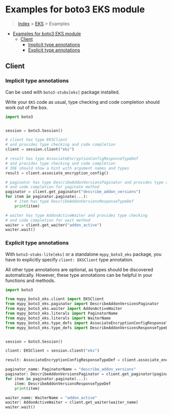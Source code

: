 <a id="examples-for-boto3-eks-module"></a>

# Examples for boto3 EKS module

> [Index](../README.md) > [EKS](./README.md) > Examples

- [Examples for boto3 EKS module](#examples-for-boto3-eks-module)
  - [Client](#client)
    - [Implicit type annotations](#implicit-type-annotations)
    - [Explicit type annotations](#explicit-type-annotations)

<a id="client"></a>

## Client

<a id="implicit-type-annotations"></a>

### Implicit type annotations

Can be used with `boto3-stubs[eks]` package installed.

Write your `EKS` code as usual, type checking and code completion should work
out of the box.

```python
import boto3


session = boto3.Session()

# client has type EKSClient
# and provides type checking and code completion
client = session.client("eks")

# result has type AssociateEncryptionConfigResponseTypeDef
# and provides type checking and code completion
# IDE should show a hint with argument names and types
result = client.associate_encryption_config()

# paginator has type DescribeAddonVersionsPaginator and provides type checking
# and code completion for paginate method
paginator = client.get_paginator("describe_addon_versions")
for item in paginator.paginate(...):
    # item has type DescribeAddonVersionsResponseTypeDef
    print(item)

# waiter has type AddonActiveWaiter and provides type checking
# and code completion for wait method
waiter = client.get_waiter("addon_active")
waiter.wait()
```

<a id="explicit-type-annotations"></a>

### Explicit type annotations

With `boto3-stubs-lite[eks]` or a standalone `mypy_boto3_eks` package, you have
to explicitly specify `client: EKSClient` type annotation.

All other type annotations are optional, as types should be discovered
automatically. However, these type annotations can be helpful in your functions
and methods.

```python
import boto3

from mypy_boto3_eks.client import EKSClient
from mypy_boto3_eks.paginator import DescribeAddonVersionsPaginator
from mypy_boto3_eks.waiter import AddonActiveWaiter
from mypy_boto3_eks.literals import PaginatorName
from mypy_boto3_eks.literals import WaiterName
from mypy_boto3_eks.type_defs import AssociateEncryptionConfigResponseTypeDef
from mypy_boto3_eks.type_defs import DescribeAddonVersionsResponseTypeDef


session = boto3.Session()

client: EKSClient = session.client("eks")

result: AssociateEncryptionConfigResponseTypeDef = client.associate_encryption_config()

paginator_name: PaginatorName = "describe_addon_versions"
paginator: DescribeAddonVersionsPaginator = client.get_paginator(paginator_name)
for item in paginator.paginate(...):
    item: DescribeAddonVersionsResponseTypeDef
    print(item)

waiter_name: WaiterName = "addon_active"
waiter: AddonActiveWaiter = client.get_waiter(waiter_name)
waiter.wait()
```
